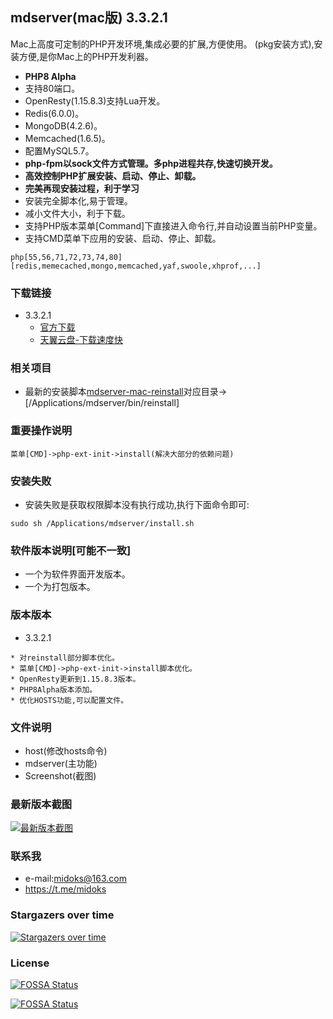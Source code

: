 ## mdserver(mac版) 3.3.2.1

Mac上高度可定制的PHP开发环境,集成必要的扩展,方便使用。
(pkg安装方式),安装方便,是你Mac上的PHP开发利器。

- **PHP8 Alpha**
- 支持80端口。
- OpenResty(1.15.8.3)支持Lua开发。
- Redis(6.0.0)。
- MongoDB(4.2.6)。
- Memcached(1.6.5)。
- 配置MySQL5.7。
- **php-fpm以sock文件方式管理。多php进程共存,快速切换开发。**
- **高效控制PHP扩展安装、启动、停止、卸载。**
- **完美再现安装过程，利于学习**
- 安装完全脚本化,易于管理。
- 减小文件大小，利于下载。
- 支持PHP版本菜单[Command]下直接进入命令行,并自动设置当前PHP变量。
- 支持CMD菜单下应用的安装、启动、停止、卸载。



```
php[55,56,71,72,73,74,80]
[redis,memecached,mongo,memcached,yaf,swoole,xhprof,...]
```

### 下载链接

- 3.3.2.1
    * [官方下载](https://github.com/midoks/mdserver-mac/releases/download/3.3.2.1/mdserver3.3.2.1.mpkg.zip)
    * [天翼云盘-下载速度快](https://cloud.189.cn/t/qANzUbEfM3ma)


### 相关项目

- 最新的安装脚本[mdserver-mac-reinstall](https://github.com/midoks/mdserver-mac-reinstall)对应目录->[/Applications/mdserver/bin/reinstall]

### 重要操作说明

```
菜单[CMD]->php-ext-init->install(解决大部分的依赖问题)
```

### 安装失败
- 安装失败是获取权限脚本没有执行成功,执行下面命令即可:
```
sudo sh /Applications/mdserver/install.sh
```

### 软件版本说明[可能不一致]
- 一个为软件界面开发版本。
- 一个为打包版本。

### 版本版本

- 3.3.2.1

```
* 对reinstall部分脚本优化。
* 菜单[CMD]->php-ext-init->install脚本优化。
* OpenResty更新到1.15.8.3版本。
* PHP8Alpha版本添加。
* 优化HOSTS功能,可以配置文件。
```

### 文件说明
- host(修改hosts命令)
- mdserver(主功能)
- Screenshot(截图)


### 最新版本截图
[![最新版本截图](/Screenshot/Screenshot_3.png)](/Screenshot/Screenshot_3.png)


### 联系我
- e-mail:midoks@163.com
- https://t.me/midoks

### Stargazers over time

[![Stargazers over time](https://starchart.cc/midoks/mdserver-mac.svg)](https://starchart.cc/midoks/mdserver-mac)

### License
[![FOSSA Status](https://app.fossa.io/api/projects/git%2Bgithub.com%2Fmidoks%2Fmdserver-mac.svg?type=large)](https://app.fossa.io/projects/git%2Bgithub.com%2Fmidoks%2Fmdserver-mac?ref=badge_large)

[![FOSSA Status](https://app.fossa.io/api/projects/git%2Bgithub.com%2Fmidoks%2Fmdserver-mac.svg?type=shield)](https://app.fossa.io/projects/git%2Bgithub.com%2Fmidoks%2Fmdserver-mac?ref=badge_shield)